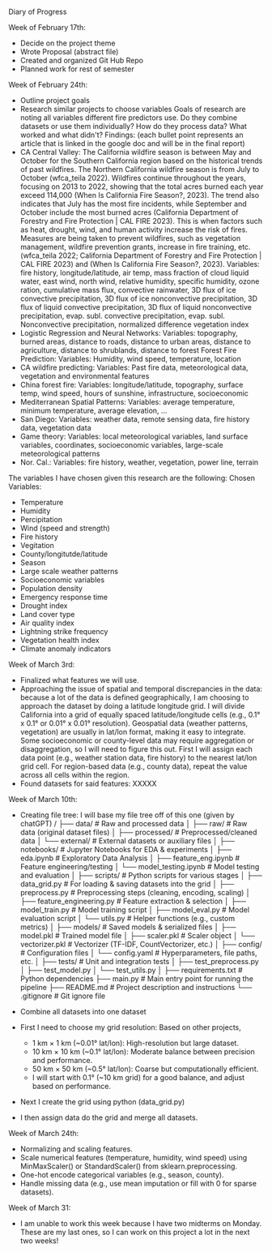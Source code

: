 Diary of Progress

Week of February 17th: 
- Decide on the project theme
- Wrote Proposal (abstract file)
- Created and organized Git Hub Repo
- Planned work for rest of semester

Week of February 24th:
- Outline project goals
- Research similar projects to choose variables
  Goals of research are noting all variables different fire predictors use. Do they combine datasets or use them individually? How do they process data? What worked and what didn't?
  Findings: (each bullet point represents an article that is linked in the google doc and will be in the final report)
- CA Central Valley: The California wildfire season is between May and October for the Southern California region based on the historical trends of past wildfires. The Northern California wildfire season is from July to October (wfca_teila 2022). Wildfires continue throughout the years, focusing on 2013 to 2022, showing that the total acres burned each year exceed 114,000 (When Is California Fire Season?, 2023). The trend also indicates that July has the most fire incidents, while September and October include the most burned acres (California Department of Forestry and Fire Protection | CAL FIRE 2023). This is when factors such as heat, drought, wind, and human activity increase the risk of fires. Measures are being taken to prevent wildfires, such as vegetation management, wildfire prevention grants, increase in fire training, etc. (wfca_teila 2022; California Department of Forestry and Fire Protection | CAL FIRE 2023) and (When Is California Fire Season?, 2023). Variables: fire history, longitude/latitude, air temp, mass fraction of cloud liquid water, east wind, north wind, relative humidity, specific humidity, ozone ration, cumulative mass flux, convective rainwater, 3D flux of ice convective precipitation, 3D flux of ice nonconvective precipitation, 3D flux of liquid convective precipitation, 3D flux of liquid nonconvective precipitation, evap. subl. convective precipitation, evap. subl. Nonconvective precipitation, normalized difference vegetation index
- Logistic Regression and Neural Networks: Variables: topography, burned areas, distance to roads, distance to urban areas, distance to agriculture, distance to shrublands, distance to forest
Forest Fire Prediction: Variables: Humidity, wind speed, temperature, location
- CA wildfire predicting: Variables: Past fire data, meteorological data, vegetation and environmental features
- China forest fire: Variables: longitude/latitude, topography, surface temp, wind speed, hours of sunshine, infrastructure, socioeconomic
- Mediterranean Spatial Patterns: Variables: average temperature, minimum temperature, average elevation, …
- San Diego: Variables: weather data, remote sensing data, fire history data, vegetation data
- Game theory: Variables: local meteorological variables, land surface variables, coordinates, socioeconomic variables, large-scale meteorological patterns 
- Nor. Cal.: Variables: fire history, weather, vegetation, power line, terrain

The variables I have chosen given this research are the following:
Chosen Variables:
- Temperature
- Humidity
- Percipitation
- Wind (speed and strength)
- Fire history
- Vegitation
- County/longitutde/latitude
- Season
- Large scale weather patterns
- Socioeconomic variables
- Population density
- Emergency response time
- Drought index
- Land cover type
- Air quality index
- Lightning strike frequency
- Vegetation health index
- Climate anomaly indicators

Week of March 3rd:
- Finalized what features we will use.
- Approaching the issue of spatial and temporal discrepancies in the data: because a lot of the data is defined geographically, I am choosing to approach the dataset by doing a latitude longitude grid.
  I will divide California into a grid of equally spaced latitude/longitude cells (e.g., 0.1° x 0.1° or 0.01° x 0.01° resolution). Geospatial data (weather patterns, vegetation) are usually in lat/lon format, making it easy to integrate. Some socioeconomic or county-level data may require aggregation or disaggregation, so I will need to figure this out. First I will assign each data point (e.g., weather station data, fire history) to the nearest lat/lon grid cell. For region-based data (e.g., county data), repeat the value across all cells within the region.
- Found datasets for said features: XXXXX



Week of March 10th:
- Creating file tree:
  I will base my file tree off of this one (given by chatGPT)
/
 ├── data/                         # Raw and processed data
 │      ├── raw/                   # Raw data (original dataset files)
 │      ├── processed/             # Preprocessed/cleaned data
 │      └── external/              # External datasets or auxiliary files
 │
 ├── notebooks/                    # Jupyter Notebooks for EDA & experiments
 │      ├── eda.ipynb              # Exploratory Data Analysis
 │      ├── feature_eng.ipynb      # Feature engineering/testing
 │      └── model_testing.ipynb    # Model testing and evaluation
 │
 ├── scripts/                      # Python scripts for various stages
 │      ├── data_grid.py           # For loading & saving datasets into the grid
 │      ├── preprocess.py          # Preprocessing steps (cleaning, encoding, scaling)
 │      ├── feature_engineering.py # Feature extraction & selection
 │      ├── model_train.py         # Model training script
 │      ├── model_eval.py          # Model evaluation script
 │      └── utils.py               # Helper functions (e.g., custom metrics)
 │
 ├── models/                       # Saved models & serialized files
 │      ├── model.pkl              # Trained model file
 │      ├── scaler.pkl             # Scaler object
 │      └── vectorizer.pkl         # Vectorizer (TF-IDF, CountVectorizer, etc.)
 │
 ├── config/                       # Configuration files
 │      └── config.yaml            # Hyperparameters, file paths, etc.
 │
 ├── tests/                        # Unit and integration tests
 │      ├── test_preprocess.py
 │      ├── test_model.py
 │      └── test_utils.py
 │
 ├── requirements.txt              # Python dependencies
 ├── main.py                       # Main entry point for running the pipeline
 ├── README.md                     # Project description and instructions
 └── .gitignore                    # Git ignore file

- Combine all datasets into one dataset
- First I need to choose my grid resolution: Based on other projects,
  - 1 km × 1 km (~0.01° lat/lon): High-resolution but large dataset.
  - 10 km × 10 km (~0.1° lat/lon): Moderate balance between precision and performance.
  - 50 km × 50 km (~0.5° lat/lon): Coarse but computationally efficient.
  - I will start with 0.1° (~10 km grid) for a good balance, and adjust based on performance.
- Next I create the grid using python (data_grid.py)
- I then assign data do the grid and merge all datasets.

Week of March 24th:
- Normalizing and scaling features.
- Scale numerical features (temperature, humidity, wind speed) using MinMaxScaler() or StandardScaler() from sklearn.preprocessing.
- One-hot encode categorical variables (e.g., season, county).
- Handle missing data (e.g., use mean imputation or fill with 0 for sparse datasets).
  
Week of March 31:
- I am unable to work this week because I have two midterms on Monday. These are my last ones, so I can work on this project a lot in the next two weeks!


